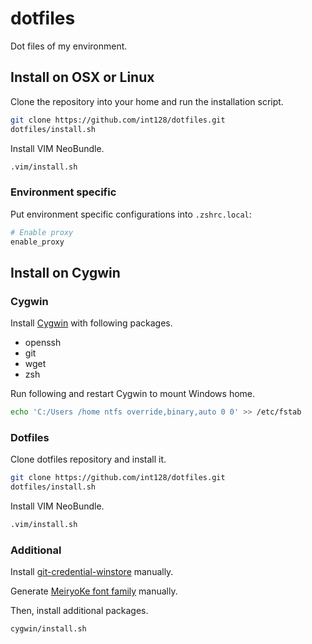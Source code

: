 dotfiles
========

Dot files of my environment.


Install on OSX or Linux
-----------------------

Clone the repository into your home and run the installation script.

```zsh
git clone https://github.com/int128/dotfiles.git
dotfiles/install.sh
```

Install VIM NeoBundle.

```zsh
.vim/install.sh
```


### Environment specific

Put environment specific configurations into `.zshrc.local`:

```zsh
# Enable proxy
enable_proxy
```


Install on Cygwin
-----------------

### Cygwin

Install [Cygwin](https://www.cygwin.com) with following packages.

* openssh
* git
* wget
* zsh

Run following and restart Cygwin to mount Windows home.

```zsh
echo 'C:/Users /home ntfs override,binary,auto 0 0' >> /etc/fstab
```

### Dotfiles

Clone dotfiles repository and install it.

```zsh
git clone https://github.com/int128/dotfiles.git
dotfiles/install.sh
```

Install VIM NeoBundle.

```zsh
.vim/install.sh
```

### Additional

Install [git-credential-winstore](http://gitcredentialstore.codeplex.com) manually.

Generate [MeiryoKe font family](http://web1.nazca.co.jp/hp/nzkchicagob/m6x9801/mrktb4br6.html) manually.

Then, install additional packages.

```zsh
cygwin/install.sh
```

